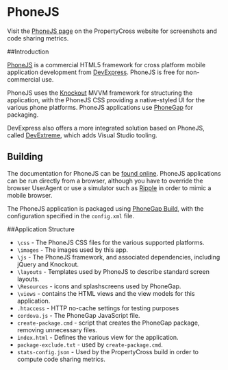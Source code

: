 # PhoneJS

Visit the [PhoneJS page](http://propertycross.com/phonejs/) on the PropertyCross website for screenshots and code sharing metrics.

##Introduction

[PhoneJS](http://phonejs.devexpress.com/) is a commercial HTML5 framework for cross platform mobile application development from [DevExpress](http://www.devexpress.com/). PhoneJS is free for non-commercial use. 

PhoneJS uses the [Knockout](http://knockoutjs.com/) MVVM framework for structuring the application, with the PhoneJS CSS providing a native-styled UI for the various phone platforms. PhoneJS applications use [PhoneGap](http://phonegap.com/) for packaging.

DevExpress also offers a more integrated solution based on PhoneJS, called [DevExtreme](http://www.devexpress.com/Products/HTML-JS/), which adds Visual Studio tooling.

## Building

The documentation for PhoneJS can be [found online](http://phonejs.devexpress.com/Documentation). PhoneJS applications can be run directly from a browser, although you have to override the browser UserAgent or use a simulator such as [Ripple](http://emulate.phonegap.com/) in order to mimic a mobile browser.

The PhoneJS application is packaged using [PhoneGap Build](https://build.phonegap.com/), with the configuration specified in the `config.xml` file.

##Application Structure

 + `\css` - The PhoneJS CSS files for the various supported platforms.
 + `\images` - The images used by this app.
 + `\js` - The PhoneJS framework, and associated dependencies, including jQuery and Knockout.
 + `\layouts` - Templates used by PhoneJS to describe standard screen layouts.
 + `\Resources` - icons and splashscreens used by PhoneGap.
 + `\views` - contains the HTML views and the view models for this application.
 + `.htaccess` - HTTP no-cache settings for testing purposes
 + `cordova.js` - The PhoneGap JavaScript file.
 + `create-package.cmd` - script that creates the PhoneGap package, removing unnecessary files.
 + `index.html` - Defines the various view for the application.
 + `package-exclude.txt` - used by `create-package.cmd`.
 + `stats-config.json` - Used by the PropertyCross build in order to compute code sharing metrics.